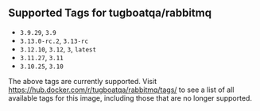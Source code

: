 ## Supported Tags for tugboatqa/rabbitmq

* `3.9.29`, `3.9`
* `3.13.0-rc.2`, `3.13-rc`
* `3.12.10`, `3.12`, `3`, `latest`
* `3.11.27`, `3.11`
* `3.10.25`, `3.10`

The above tags are currently supported. Visit https://hub.docker.com/r/tugboatqa/rabbitmq/tags/ to see a list of all available tags for this image, including those that are no longer supported.
